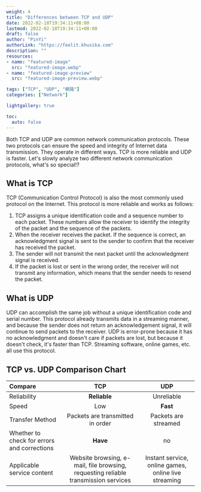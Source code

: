 ```yaml
---
weight: 4
title: "Differences between TCP and UDP"
date: 2022-02-18T19:34:11+08:00
lastmod: 2022-02-18T19:34:11+08:00
draft: false
author: "PinYi"
authorLink: "https://feelit.khusika.com"
description: ""
resources:
- name: "featured-image"
  src: "featured-image.webp"
- name: "featured-image-preview"
  src: "featured-image-preview.webp"

tags: ["TCP", "UDP", "網路"]
categories: ["Network"]

lightgallery: true

toc:
  auto: false
---
```


Both TCP and UDP are common network communication protocols. These two protocols can ensure the speed and integrity of Internet data transmission. They operate in different ways. TCP is more reliable and UDP is faster.
Let's slowly analyze two different network communication protocols, what's so special!?

<!--more-->

## What is TCP 

TCP (Communication Control Protocol) is also the most commonly used protocol on the Internet. This protocol is more reliable and works as follows:

1.  TCP assigns a unique identification code and a sequence number to each packet. These numbers allow the receiver to identify the integrity of the packet and the sequence of the packets.
2. When the receiver receives the packet. If the sequence is correct, an acknowledgment signal is sent to the sender to confirm that the receiver has received the packet.
3. The sender will not transmit the next packet until the acknowledgment signal is received.
4. If the packet is lost or sent in the wrong order, the receiver will not transmit any information, which means that the sender needs to resend the packet.

## What is UDP

UDP can accomplish the same job without a unique identification code and serial number. This protocol already transmits data in a streaming manner, and because the sender does not return an acknowledgement signal, it will continue to send packets to the receiver. UDP is error-prone because it has no acknowledgment and doesn't care if packets are lost, but because it doesn't check, it's faster than TCP. Streaming software, online games, etc. all use this protocol.

##  TCP vs. UDP Comparison Chart

| Compare | TCP | UDP 
|:---- |:----:|:----:|
| Reliability | **Reliable** | Unreliable |
| Speed | Low | **Fast** |
| Transfer Method | Packets are transmitted in order | Packets are streamed |
| Whether to check for errors and corrections | **Have** | no |
| Applicable service content | Website browsing, e-mail, file browsing, requesting reliable transmission services | Instant service, online games, online live streaming |

